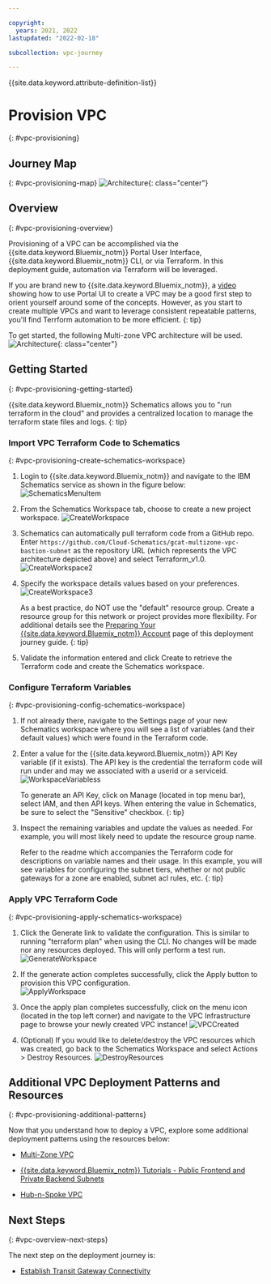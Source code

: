 ```yaml
---

copyright:
  years: 2021, 2022
lastupdated: "2022-02-18"

subcollection: vpc-journey

---
```


{{site.data.keyword.attribute-definition-list}}

# Provision VPC
{: #vpc-provisioning}



## Journey Map
{: #vpc-provisioning-map}
![Architecture](images/provision-vpc/journey-map.png){: class="center"}


## Overview
{: #vpc-provisioning-overview}

Provisioning of a VPC can be accomplished via the {{site.data.keyword.Bluemix_notm}} Portal User Interface, {{site.data.keyword.Bluemix_notm}} CLI, or via Terraform.  In this deployment guide, automation via Terraform will be leveraged. 

If you are brand new to {{site.data.keyword.Bluemix_notm}}, a [video](https://www.youtube.com/watch?v=pGLgtB193cI) showing how to use Portal UI to create a VPC may be a good first step to orient yourself around some of the concepts.  However, as you start to create multiple VPCs and want to leverage consistent repeatable patterns, you'll find Terrform automation to be more efficient.
{: tip}

To get started, the following Multi-zone VPC architecture will be used.
![Architecture](images/provision-vpc/gcat-mz-bastion.png){: class="center"}

## Getting Started
{: #vpc-provisioning-getting-started}

{{site.data.keyword.Bluemix_notm}} Schematics allows you to "run terraform in the cloud" and provides a centralized location to manage the terraform state files and logs.
{: tip}

### Import VPC Terraform Code to Schematics
{: #vpc-provisioning-create-schematics-workspace}

1. Login to {{site.data.keyword.Bluemix_notm}} and navigate to the IBM Schematics service as shown in the figure below: 
   ![SchematicsMenuItem](images/provision-vpc/schematics-menu-item.png)

2. From the Schematics Workspace tab, choose to create a new project workspace. ![CreateWorkspace](images/provision-vpc/schematics-create-workspace.png)

3. Schematics can automatically pull terraform code from a GitHub repo. Enter `https://github.com/Cloud-Schematics/gcat-multizone-vpc-bastion-subnet` as the repository URL (which represents the VPC architecture depicted above) and select Terraform_v1.0.
    ![CreateWorkspace2](images/provision-vpc/schematics-create-workspace2.png)

4. Specify the workspace details values based on your preferences. ![CreateWorkspace3](images/provision-vpc/schematics-create-workspace3.png)

   As a best practice, do NOT use the "default" resource group.  Create a resource group for this network or project provides more flexibility. For additional details see the [Preparing Your {{site.data.keyword.Bluemix_notm}} Account](/docs/vpc-journey?topic=vpc-journey-vpc-prep-account) page of this deployment journey guide.
   {: tip}


5. Validate the information entered and click Create to retrieve the Terraform code and create the Schematics workspace.


### Configure Terraform Variables
{: #vpc-provisioning-config-schematics-workspace}  

1. If not already there, navigate to the Settings page of your new Schematics workspace where you will see a list of variables (and their default values) which were found in the Terraform code.

2. Enter a value for the {{site.data.keyword.Bluemix_notm}} API Key variable (if it exists). The API key is the credential the terraform code will run under and may we associated with a userid or a serviceid. 
   ![WorkspaceVariabless](images/provision-vpc/schematics-workspace-variables.png)

   To generate an API Key, click on Manage (located in top menu bar), select IAM, and then API keys. When entering the value in Schematics, be sure to select the "Sensitive" checkbox.
   {: tip}


3. Inspect the remaining variables and update the values as needed. For example, you will most likely need to update the resource group name.

   Refer to the readme which accompanies the Terraform code for descriptions on variable names and their usage. In this example, you will see variables for configuring the subnet tiers, whether or not public gateways for a zone are enabled, subnet acl rules, etc.
   {: tip}


### Apply VPC Terraform Code
{: #vpc-provisioning-apply-schematics-workspace}  

1. Click the Generate link to validate the configuration. This is similar to running "terraform plan" when using the CLI. No changes will be made nor any resources deployed. This will only perform a test run. 
   ![GenerateWorkspace](images/provision-vpc/schematics-workspace-generate.png)

2. If the generate action completes successfully, click the Apply button to provision this VPC configuration.  
   ![ApplyWorkspace](images/provision-vpc/schematics-workspace-apply.png)

3. Once the apply plan completes successfully, click on the menu icon (located in the top left corner) and navigate to the VPC Infrastructure page to browse your newly created VPC instance! 
   ![VPCCreated](images/provision-vpc/vpc-created.png)

4. (Optional) If you would like to delete/destroy the VPC resources which was created, go back to the Schematics Workspace and select Actions > Destroy Resources. 
   ![DestroyResources](images/provision-vpc/destroy-resources.png)

## Additional VPC Deployment Patterns and Resources
{: #vpc-provisioning-additional-patterns}

Now that you understand how to deploy a VPC, explore some additional deployment patterns using the resources below:

- [Multi-Zone VPC](https://github.com/Cloud-Schematics/gcat-multizone-vpc)

- [{{site.data.keyword.Bluemix_notm}} Tutorials - Public Frontend and Private Backend Subnets](https://{DomainName}/docs/solution-tutorials?topic=solution-tutorials-vpc-public-app-private-backend)

- [Hub-n-Spoke VPC](/docs/vpc-journey?topic=vpc-journey-vpc-advanced-elements)

## Next Steps
{: #vpc-overview-next-steps}

The next step on the deployment journey is:
* [Establish Transit Gateway Connectivity](/docs/vpc-journey?topic=vpc-journey-vpc-tgw)
